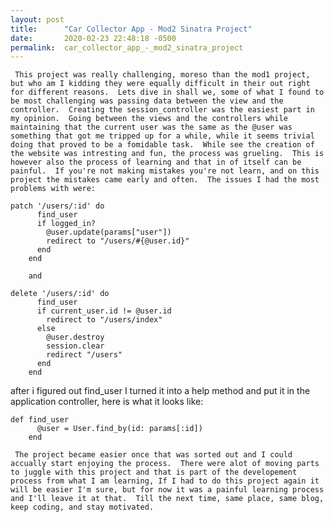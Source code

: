 ```yaml
---
layout: post
title:      "Car Collector App - Mod2 Sinatra Project"
date:       2020-02-23 22:48:18 -0500
permalink:  car_collector_app_-_mod2_sinatra_project
---
```


     This project was really challenging, moreso than the mod1 project, but who am I kidding they were equally difficult in their out right for different reasons.  Lets dive in shall we, some of what I found to be most challenging was passing data between the view and the controller.  Creating the session_controller was the easiest part in my opinion.  Going between the views and the controllers while maintaining that the current user was the same as the @user was something that got me tripped up for a while, while it seems trivial doing that proved to be a fomidable task.  While see the creation of the website was intresting and fun, the process was grueling.  This is however also the process of learning and that in of itself can be painful.  If you're not making mistakes you're not learn, and on this project the mistakes came early and often.  The issues I had the most problems with were:

```
patch '/users/:id' do
      find_user
      if logged_in?
        @user.update(params["user"])
        redirect to "/users/#{@user.id}"
      end
    end
```
		
		and
		
```
delete '/users/:id' do
      find_user
      if current_user.id != @user.id
        redirect to "/users/index"
      else
        @user.destroy
        session.clear
        redirect "/users"
      end
    end
```

after i figured out find_user I turned it into a help method and put it in the application controller, here is what it looks like:
		

```
def find_user
      @user = User.find_by(id: params[:id])
    end
```

     The project became easier once that was sorted out and I could accually start enjoying the process.  There were alot of moving parts to juggle with this project and that is part of the developement process from what I am learning, If I had to do this project again it will be easier I'm sure, but for now it was a painful learning process and I'll leave it at that.  Till the next time, same place, same blog, keep coding, and stay motivated.
